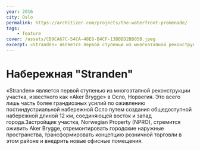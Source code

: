 ```yaml
---
year: 2016
city: Oslo
permalink: https://architizer.com/projects/the-waterfront-promenade/
tags:
    - feature
cover: /assets/CB9CA67C-54CA-48E8-B4CF-13BBBD2BB05B.jpeg
excerpt: «Stranden» является первой ступенью из многоэтапной реконструкции участка, известного как «Aker Brygge» в Осло, Норвегия. Это всего лишь часть более грандиозных усилий по оживлению постиндустриальной набережной Осло путем создания общедоступной набережной длиной 12 км, соединяющей восток и запад города.Застройщик участка, Norwegian Property (NPRO), стремится оживить Aker Brygge, отремонтировать городские наружные пространства, трансформировать концепцию розничной торговли в этом районе и внедрить новые офисные помещения. 
---
```


# Набережная "Stranden"

«Stranden» является первой ступенью из многоэтапной реконструкции участка, известного как «Aker Brygge» в Осло, Норвегия. Это всего лишь часть более грандиозных усилий по оживлению постиндустриальной набережной Осло путем создания общедоступной набережной длиной 12 км, соединяющей восток и запад города.Застройщик участка, Norwegian Property (NPRO), стремится оживить Aker Brygge, отремонтировать городские наружные пространства, трансформировать концепцию розничной торговли в этом районе и внедрить новые офисные помещения. 
